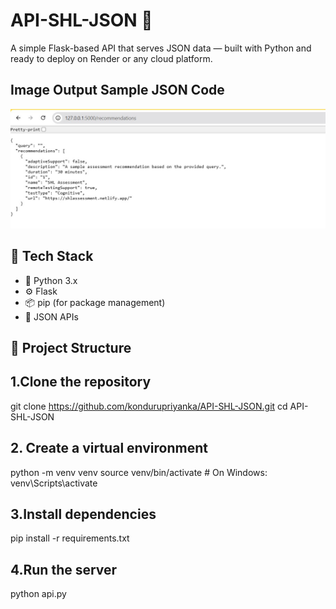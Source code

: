 # API-SHL-JSON 🚀

A simple Flask-based API that serves JSON data — built with Python and ready to deploy on Render or any cloud platform.

## Image Output Sample JSON Code 
![API Screenshot](https://github.com/kondurupriyanka/API-SHL-JSON/blob/main/image_api_json.jpg?raw=true)



## 🔧 Tech Stack

- 🐍 Python 3.x
- ⚙️ Flask
- 📦 pip (for package management)
- 🧪 JSON APIs

## 📁 Project Structure 

## 1.Clone the repository
git clone https://github.com/kondurupriyanka/API-SHL-JSON.git
cd API-SHL-JSON

## 2. Create a virtual environment
python -m venv venv
source venv/bin/activate  # On Windows: venv\Scripts\activate

## 3.Install dependencies
pip install -r requirements.txt


## 4.Run the server
python api.py
